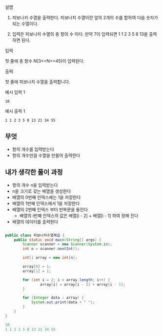 설명

1) 피보나키 수열을 출력한다. 피보나치 수열이란 앞의 2개의 수를 합하여 다음 숫자가 되는 수열이다.

2) 입력은 피보나치 수열의 총 항의 수 이다. 만약 7이 입력되면 1 1 2 3 5 8 13을 출력하면 된다.

입력

첫 줄에 총 항수 N(3<=N<=45)이 입력된다.

출력

첫 줄에 피보나치 수열을 출력합니다.

예시 입력 1

```
10
```

예시 출력 1

```
1 1 2 3 5 8 13 21 34 55
```

## 무엇

- 항의 개수를 입력받는다
- 항의 개수만큼 수열을 만들어 출력한다

## 내가 생각한 풀이 과정

- 항의 개수 n을 입력받는다
- n을 크기로 갖는 배열을 생성한다
- 배열의 0번째 인덱스에는 1을 저장한다
- 배열의 1번째 인덱스에서 1을 저장한다
- 배열의 2번째 인덱스 부터 반복문을 돌린다
    - 배열의 i번째 인덱스의 값은 배열[i - 2] + 배열[i - 1] 하여 정해 진다
- 배열의 데이터를 출력한다

```java

public class 피보나치수열복습 {
    public static void main(String[] args) {
        Scanner scanner = new Scanner(System.in);
        int n = scanner.nextInt();

        int[] array = new int[n];

        array[0] = 1;
        array[1] = 1;

        for (int i = 2; i < array.length; i++) {
                array[i] = array[i - 2] + array[i - 1];
        }

        for (Integer data : array) {
            System.out.print(data + " ");
        }
    }
}
```

```java
10
1 1 2 3 5 8 13 21 34 55
```